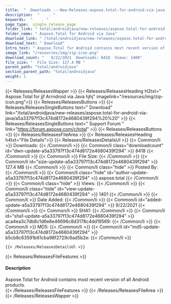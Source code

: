 ```yaml
---
title:  "  Downloads ---New-Releases-aspose.total-for-android-via-java . " 
description:  "    . " 
keywords:  "    . " 
page_type:  single_release_page
folder_link: " total/androidjava/new-releases/aspose.total-for-android-via-java/"
folder_name: " Aspose.Total for Android via Java"
download_link: " /total/androidjava/new-releases/aspose.total-for-android-via-java/a5a33797f13c474d8172e4680439f294"
download_text: " Download"
Intro_text: " Aspose.Total for Android contains most recent version of all Android products."
image_link: "/resources/img/zip-icon.png"
download_count: "   9/22/2021  Downloads: 8418  Views: 1400"
file_size: "  File Size: 127.4 MB "
parent_path: "total/androidjava"
section_parent_path: "total/androidjava"
weight: 1
---
```


{{< Releases/ReleasesWapper >}}
  {{< Releases/ReleasesHeading H2txt=" Aspose.Total for jjf Arrndroid via Java hjhj" imagelink="/resources/img/zip-icon.png">}}
  {{< Releases/ReleasesButtons >}}
    {{< Releases/ReleasesSingleButtons text=" Download" link="/total/androidjava/new-releases/aspose.total-for-android-via-java/a5a33797f13c474d8172e4680439f294%20%20" >}}
    {{< Releases/ReleasesSingleButtons text=" Support Forum " link="https://forum.aspose.com/c/total" >}}
  {{< Releases/ReleasesButtons >}}
  {{< Releases/ReleasesFileArea >}}
    {{< Releases/ReleasesHeading h4txt="File Details">}}
    {{< Releases/ReleasesDetailsUl >}}
            {{< Common/li  >}} Downloads: {{< /Common/li >}} 
      {{< Common/li class="downloadcount" id="dwn-update-a5a33797f13c474d8172e4680439f294" >}} 8418 {{< /Common/li >}} 
      {{< Common/li  >}} File Size: {{< /Common/li >}} 
      {{< Common/li id="size-update-a5a33797f13c474d8172e4680439f294" >}} 127.4 MB {{< /Common/li >}} 
      {{< Common/li  class="hide" >}} Posted By: {{< /Common/li >}} 
      {{< Common/li class="hide" id="author-update-a5a33797f13c474d8172e4680439f294" >}} aspose.total {{< /Common/li >}} 
      {{< Common/li class="hide"  >}} Views: {{< /Common/li >}} 
      {{< Common/li class="hide" id="view-update-a5a33797f13c474d8172e4680439f294" >}} 1401 {{< /Common/li >}} 
      {{< Common/li  >}} Date Added: {{< /Common/li >}} 
      {{< Common/li id="added-update-a5a33797f13c474d8172e4680439f294" >}} 9/22/2021 {{< /Common/li >}} 
      {{< Common/li  >}} SHA1: {{< /Common/li >}} 
      {{< Common/li id="sha1-update-a5a33797f13c474d8172e4680439f294" >}} aca4ea3c7db8c1d6e8e46696c8d3178c4dd19569: {{< /Common/li >}} 
      {{< Common/li  >}} MD5: {{< /Common/li >}} 
      {{< Common/li id="md5-update-a5a33797f13c474d8172e4680439f294" >}} b5cb8c63591b61cba98f2729c6ad5b2e: {{< /Common/li >}} 

    {{< /Releases/ReleasesDetailsUl >}}

  {{< Releases/ReleasesFileFeatures >}}
      <h4>Description</h4><div class="HTMLDescription">Aspose.Total for Android contains most recent version of all Android products.</div>
  {{< /Releases/ReleasesFileFeatures >}}
 {{< /Releases/ReleasesFileArea >}}
{{< /Releases/ReleasesWapper >}}


